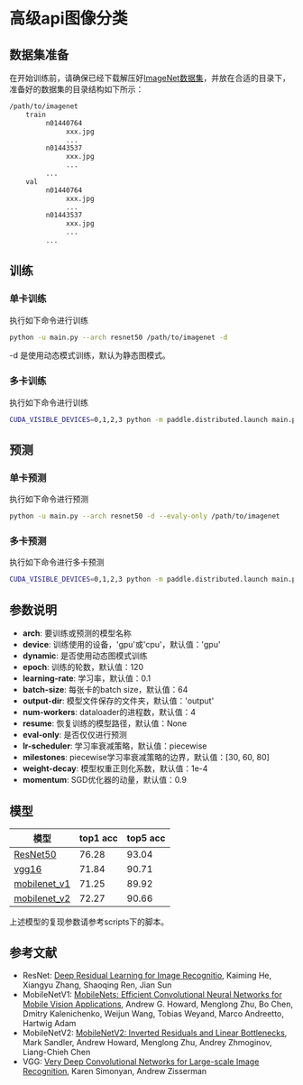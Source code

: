 # 高级api图像分类

## 数据集准备
在开始训练前，请确保已经下载解压好[ImageNet数据集](http://image-net.org/download)，并放在合适的目录下，准备好的数据集的目录结构如下所示：

```bash
/path/to/imagenet
    train
         n01440764
              xxx.jpg
              ...
         n01443537
              xxx.jpg
              ...
         ...
    val
         n01440764
              xxx.jpg
              ...
         n01443537
              xxx.jpg
              ...
         ...
```


## 训练
### 单卡训练
执行如下命令进行训练
```bash
python -u main.py --arch resnet50 /path/to/imagenet -d
```
-d 是使用动态模式训练，默认为静态图模式。

### 多卡训练
执行如下命令进行训练
```bash
CUDA_VISIBLE_DEVICES=0,1,2,3 python -m paddle.distributed.launch main.py --arch resnet50 -d /path/to/imagenet
```

## 预测

### 单卡预测
执行如下命令进行预测
```bash
python -u main.py --arch resnet50 -d --evaly-only /path/to/imagenet 
```

### 多卡预测
执行如下命令进行多卡预测
```bash
CUDA_VISIBLE_DEVICES=0,1,2,3 python -m paddle.distributed.launch main.py --arch resnet50 --evaly-only /path/to/imagenet
```


## 参数说明


* **arch**: 要训练或预测的模型名称
* **device**: 训练使用的设备，'gpu'或'cpu'，默认值：'gpu'
* **dynamic**: 是否使用动态图模式训练
* **epoch**: 训练的轮数，默认值：120
* **learning-rate**: 学习率，默认值：0.1
* **batch-size**: 每张卡的batch size，默认值：64
* **output-dir**: 模型文件保存的文件夹，默认值：'output'
* **num-workers**: dataloader的进程数，默认值：4
* **resume**: 恢复训练的模型路径，默认值：None
* **eval-only**: 是否仅仅进行预测
* **lr-scheduler**: 学习率衰减策略，默认值：piecewise
* **milestones**: piecewise学习率衰减策略的边界，默认值：[30, 60, 80]
* **weight-decay**: 模型权重正则化系数，默认值：1e-4
* **momentum**: SGD优化器的动量，默认值：0.9


## 模型

| 模型 | top1 acc | top5 acc |
| --- | --- | --- |
| [ResNet50](https://paddle-hapi.bj.bcebos.com/models/resnet50.pdparams) | 76.28 | 93.04 |
| [vgg16](https://paddle-hapi.bj.bcebos.com/models/vgg16.pdparams) | 71.84 | 90.71 | 
| [mobilenet_v1](https://paddle-hapi.bj.bcebos.com/models/mobilenet_v1_x1.0.pdparams) | 71.25 | 89.92 | 
| [mobilenet_v2](https://paddle-hapi.bj.bcebos.com/models/mobilenet_v2_x1.0.pdparams) | 72.27 | 90.66 | 

上述模型的复现参数请参考scripts下的脚本。


## 参考文献
- ResNet: [Deep Residual Learning for Image Recognitio](https://arxiv.org/abs/1512.03385), Kaiming He, Xiangyu Zhang, Shaoqing Ren, Jian Sun
- MobileNetV1: [MobileNets: Efficient Convolutional Neural Networks for Mobile Vision Applications](https://arxiv.org/abs/1704.04861), Andrew G. Howard, Menglong Zhu, Bo Chen, Dmitry Kalenichenko, Weijun Wang, Tobias Weyand, Marco Andreetto, Hartwig Adam
- MobileNetV2: [MobileNetV2: Inverted Residuals and Linear Bottlenecks](https://arxiv.org/pdf/1801.04381v4.pdf), Mark Sandler, Andrew Howard, Menglong Zhu, Andrey Zhmoginov, Liang-Chieh Chen
- VGG: [Very Deep Convolutional Networks for Large-scale Image Recognition](https://arxiv.org/pdf/1409.1556), Karen Simonyan, Andrew Zisserman

